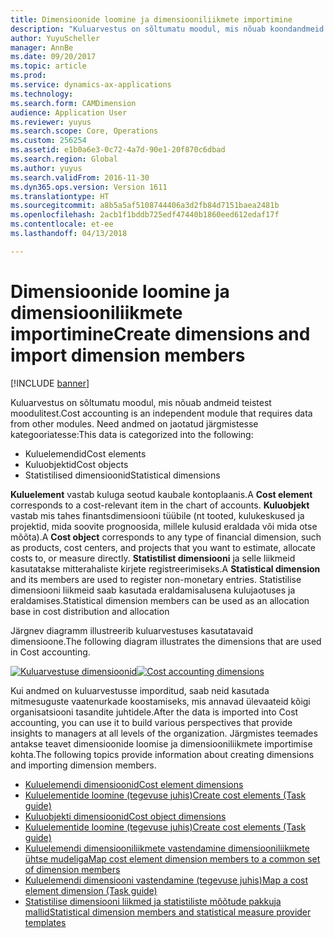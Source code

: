 ```yaml
---
title: Dimensioonide loomine ja dimensiooniliikmete importimine
description: "Kuluarvestus on sõltumatu moodul, mis nõuab koondandmeid teistest moodulitest."
author: YuyuScheller
manager: AnnBe
ms.date: 09/20/2017
ms.topic: article
ms.prod: 
ms.service: dynamics-ax-applications
ms.technology: 
ms.search.form: CAMDimension
audience: Application User
ms.reviewer: yuyus
ms.search.scope: Core, Operations
ms.custom: 256254
ms.assetid: e1b0a6e3-0c72-4a7d-90e1-20f870c6dbad
ms.search.region: Global
ms.author: yuyus
ms.search.validFrom: 2016-11-30
ms.dyn365.ops.version: Version 1611
ms.translationtype: HT
ms.sourcegitcommit: a8b5a5af5108744406a3d2fb84d7151baea2481b
ms.openlocfilehash: 2acb1f1bddb725edf47440b1860eed612edaf17f
ms.contentlocale: et-ee
ms.lasthandoff: 04/13/2018

---
```


# <a name="create-dimensions-and-import-dimension-members"></a><span data-ttu-id="99ecd-103">Dimensioonide loomine ja dimensiooniliikmete importimine</span><span class="sxs-lookup"><span data-stu-id="99ecd-103">Create dimensions and import dimension members</span></span>

[!INCLUDE [banner](../includes/banner.md)]

<span data-ttu-id="99ecd-104">Kuluarvestus on sõltumatu moodul, mis nõuab andmeid teistest moodulitest.</span><span class="sxs-lookup"><span data-stu-id="99ecd-104">Cost accounting is an independent module that requires data from other modules.</span></span> <span data-ttu-id="99ecd-105">Need andmed on jaotatud järgmistesse kategooriatesse:</span><span class="sxs-lookup"><span data-stu-id="99ecd-105">This data is categorized into the following:</span></span>

-  <span data-ttu-id="99ecd-106">Kuluelemendid</span><span class="sxs-lookup"><span data-stu-id="99ecd-106">Cost elements</span></span>
-  <span data-ttu-id="99ecd-107">Kuluobjektid</span><span class="sxs-lookup"><span data-stu-id="99ecd-107">Cost objects</span></span>
-  <span data-ttu-id="99ecd-108">Statistilised dimensioonid</span><span class="sxs-lookup"><span data-stu-id="99ecd-108">Statistical dimensions</span></span>

<span data-ttu-id="99ecd-109">**Kuluelement** vastab kuluga seotud kaubale kontoplaanis.</span><span class="sxs-lookup"><span data-stu-id="99ecd-109">A **Cost element** corresponds to a cost-relevant item in the chart of accounts.</span></span> <span data-ttu-id="99ecd-110">**Kuluobjekt** vastab mis tahes finantsdimensiooni tüübile (nt tooted, kulukeskused ja projektid, mida soovite prognoosida, millele kulusid eraldada või mida otse mõõta).</span><span class="sxs-lookup"><span data-stu-id="99ecd-110">A **Cost object** corresponds to any type of financial dimension, such as products, cost centers, and projects that you want to estimate, allocate costs to, or measure directly.</span></span> <span data-ttu-id="99ecd-111">**Statistilist dimensiooni** ja selle liikmeid kasutatakse mitterahaliste kirjete registreerimiseks.</span><span class="sxs-lookup"><span data-stu-id="99ecd-111">A **Statistical dimension** and its members are used to register non-monetary entries.</span></span> <span data-ttu-id="99ecd-112">Statistilise dimensiooni liikmeid saab kasutada eraldamisalusena kulujaotuses ja eraldamises.</span><span class="sxs-lookup"><span data-stu-id="99ecd-112">Statistical dimension members can be used as an allocation base in cost distribution and allocation</span></span> 

<span data-ttu-id="99ecd-113">Järgnev diagramm illustreerib kuluarvestuses kasutatavaid dimensioone.</span><span class="sxs-lookup"><span data-stu-id="99ecd-113">The following diagram illustrates the dimensions that are used in Cost accounting.</span></span>

<span data-ttu-id="99ecd-114">[![Kuluarvestuse dimensioonid](./media/cost-eos-dimensions.png)](./media/cost-eos-dimensions.png)</span><span class="sxs-lookup"><span data-stu-id="99ecd-114">[![Cost accounting dimensions](./media/cost-eos-dimensions.png)](./media/cost-eos-dimensions.png)</span></span>

<span data-ttu-id="99ecd-115">Kui andmed on kuluarvestusse imporditud, saab neid kasutada mitmesuguste vaatenurkade koostamiseks, mis annavad ülevaateid kõigi organisatsiooni tasandite juhtidele.</span><span class="sxs-lookup"><span data-stu-id="99ecd-115">After the data is imported into Cost accounting, you can use it to build various perspectives that provide insights to managers at all levels of the organization.</span></span> <span data-ttu-id="99ecd-116">Järgmistes teemades antakse teavet dimensioonide loomise ja dimensiooniliikmete importimise kohta.</span><span class="sxs-lookup"><span data-stu-id="99ecd-116">The following topics provide information about creating dimensions and importing dimension members.</span></span> 

-  [<span data-ttu-id="99ecd-117">Kuluelemendi dimensioonid</span><span class="sxs-lookup"><span data-stu-id="99ecd-117">Cost element dimensions</span></span>](cost-elements.md)
-  [<span data-ttu-id="99ecd-118">Kuluelementide loomine (tegevuse juhis)</span><span class="sxs-lookup"><span data-stu-id="99ecd-118">Create cost elements (Task guide)</span></span>](./tasks/create-cost-elements.md)
-  [<span data-ttu-id="99ecd-119">Kuluobjekti dimensioonid</span><span class="sxs-lookup"><span data-stu-id="99ecd-119">Cost object dimensions</span></span>](cost-objects.md)
-  [<span data-ttu-id="99ecd-120">Kuluelementide loomine (tegevuse juhis)</span><span class="sxs-lookup"><span data-stu-id="99ecd-120">Create cost elements (Task guide)</span></span>](./tasks/create-cost-objects.md)
-  [<span data-ttu-id="99ecd-121">Kuluelemendi dimensiooniliikmete vastendamine dimensiooniliikmete ühtse mudeliga</span><span class="sxs-lookup"><span data-stu-id="99ecd-121">Map cost element dimension members to a common set of dimension members</span></span>](map-cost-elements-dimension-members.md)
-  [<span data-ttu-id="99ecd-122">Kuluelemendi dimensiooni vastendamine (tegevuse juhis)</span><span class="sxs-lookup"><span data-stu-id="99ecd-122">Map a cost element dimension (Task guide)</span></span>](./tasks/map-cost-element-dimension.md)
-  [<span data-ttu-id="99ecd-123">Statistilise dimensiooni liikmed ja statistiliste mõõtude pakkuja mallid</span><span class="sxs-lookup"><span data-stu-id="99ecd-123">Statistical dimension members and statistical measure provider templates</span></span>](statistical-measure-provider-template.md)








